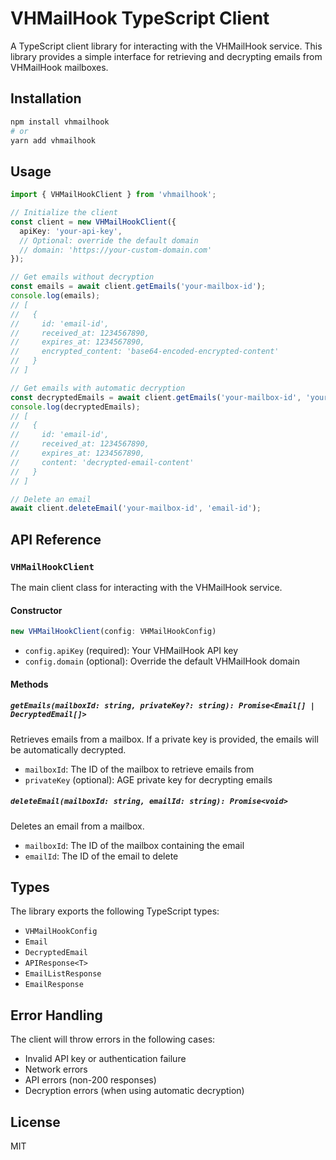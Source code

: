 # VHMailHook TypeScript Client

A TypeScript client library for interacting with the VHMailHook service. This library provides a simple interface for retrieving and decrypting emails from VHMailHook mailboxes.

## Installation

```bash
npm install vhmailhook
# or
yarn add vhmailhook
```

## Usage

```typescript
import { VHMailHookClient } from 'vhmailhook';

// Initialize the client
const client = new VHMailHookClient({
  apiKey: 'your-api-key',
  // Optional: override the default domain
  // domain: 'https://your-custom-domain.com'
});

// Get emails without decryption
const emails = await client.getEmails('your-mailbox-id');
console.log(emails);
// [
//   {
//     id: 'email-id',
//     received_at: 1234567890,
//     expires_at: 1234567890,
//     encrypted_content: 'base64-encoded-encrypted-content'
//   }
// ]

// Get emails with automatic decryption
const decryptedEmails = await client.getEmails('your-mailbox-id', 'your-age-private-key');
console.log(decryptedEmails);
// [
//   {
//     id: 'email-id',
//     received_at: 1234567890,
//     expires_at: 1234567890,
//     content: 'decrypted-email-content'
//   }
// ]

// Delete an email
await client.deleteEmail('your-mailbox-id', 'email-id');
```

## API Reference

### `VHMailHookClient`

The main client class for interacting with the VHMailHook service.

#### Constructor

```typescript
new VHMailHookClient(config: VHMailHookConfig)
```

- `config.apiKey` (required): Your VHMailHook API key
- `config.domain` (optional): Override the default VHMailHook domain

#### Methods

##### `getEmails(mailboxId: string, privateKey?: string): Promise<Email[] | DecryptedEmail[]>`

Retrieves emails from a mailbox. If a private key is provided, the emails will be automatically decrypted.

- `mailboxId`: The ID of the mailbox to retrieve emails from
- `privateKey` (optional): AGE private key for decrypting emails

##### `deleteEmail(mailboxId: string, emailId: string): Promise<void>`

Deletes an email from a mailbox.

- `mailboxId`: The ID of the mailbox containing the email
- `emailId`: The ID of the email to delete

## Types

The library exports the following TypeScript types:

- `VHMailHookConfig`
- `Email`
- `DecryptedEmail`
- `APIResponse<T>`
- `EmailListResponse`
- `EmailResponse`

## Error Handling

The client will throw errors in the following cases:

- Invalid API key or authentication failure
- Network errors
- API errors (non-200 responses)
- Decryption errors (when using automatic decryption)

## License

MIT 